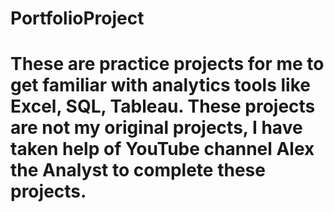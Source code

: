 # PortfolioProject
# These are practice projects for me to get familiar with analytics tools like Excel, SQL, Tableau. These projects are not my original projects, I have taken help of YouTube channel Alex the Analyst to complete these projects.
